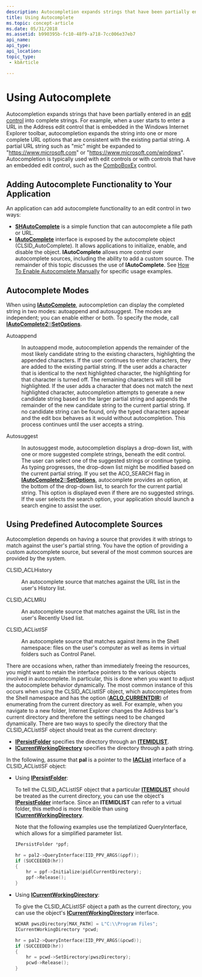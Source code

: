 ```yaml
---
description: Autocompletion expands strings that have been partially entered in an edit control into complete strings.
title: Using Autocomplete
ms.topic: concept-article
ms.date: 05/31/2018
ms.assetid: b990395b-fc10-48f9-a718-7cc006e37eb7
api_name: 
api_type: 
api_location: 
topic_type: 
 - kbArticle

---
```


# Using Autocomplete

Autocompletion expands strings that have been partially entered in an [edit control](/windows/desktop/Controls/edit-controls) into complete strings. For example, when a user starts to enter a URL in the Address edit control that is embedded in the Windows Internet Explorer toolbar, autocompletion expands the string into one or more complete URL options that are consistent with the existing partial string. A partial URL string such as "mic" might be expanded to "https://www.microsoft.com" or "https://www.microsoft.com/windows". Autocompletion is typically used with edit controls or with controls that have an embedded edit control, such as the [ComboBoxEx](/windows/desktop/Controls/comboboxex-control-reference) control.

## Adding Autocomplete Functionality to Your Application

An application can add autocomplete functionality to an edit control in two ways:

-   [**SHAutoComplete**](/windows/desktop/api/shlwapi/nf-shlwapi-shautocomplete) is a simple function that can autocomplete a file path or URL.
-   [**IAutoComplete**](/windows/desktop/api/Shldisp/nn-shldisp-iautocomplete) interface is exposed by the autocomplete object (CLSID\_AutoComplete). It allows applications to initialize, enable, and disable the object. **IAutoComplete** allows more control over autocomplete sources, including the ability to add a custom source. The remainder of this topic discusses the use of **IAutoComplete**. See [How To Enable Autocomplete Manually](how-to-enable-autocomplete-manually.md) for specific usage examples.

## Autocomplete Modes

When using [**IAutoComplete**](/windows/desktop/api/Shldisp/nn-shldisp-iautocomplete), autocompletion can display the completed string in two modes: autoappend and autosuggest. The modes are independent; you can enable either or both. To specify the mode, call [**IAutoComplete2::SetOptions**](/windows/desktop/api/Shldisp/nf-shldisp-iautocomplete2-setoptions).

<dl> <dt>

<span id="Autoappend"></span><span id="autoappend"></span><span id="AUTOAPPEND"></span>Autoappend
</dt> <dd>

In autoappend mode, autocompletion appends the remainder of the most likely candidate string to the existing characters, highlighting the appended characters. If the user continues to enter characters, they are added to the existing partial string. If the user adds a character that is identical to the next highlighted character, the highlighting for that character is turned off. The remaining characters will still be highlighted. If the user adds a character that does not match the next highlighted character, autocompletion attempts to generate a new candidate string based on the larger partial string and appends the remainder of the new candidate string to the current partial string. If no candidate string can be found, only the typed characters appear and the edit box behaves as it would without autocompletion. This process continues until the user accepts a string.

</dd> <dt>

<span id="Autosuggest"></span><span id="autosuggest"></span><span id="AUTOSUGGEST"></span>Autosuggest
</dt> <dd>

In autosuggest mode, autocompletion displays a drop-down list, with one or more suggested complete strings, beneath the edit control. The user can select one of the suggested strings or continue typing. As typing progresses, the drop-down list might be modified based on the current partial string. If you set the ACO\_SEARCH flag in [**IAutoComplete2::SetOptions**](/windows/desktop/api/Shldisp/nf-shldisp-iautocomplete2-setoptions), autocomplete provides an option, at the bottom of the drop-down list, to search for the current partial string. This option is displayed even if there are no suggested strings. If the user selects the search option, your application should launch a search engine to assist the user.

</dd> </dl>

## Using Predefined Autocomplete Sources

Autocompletion depends on having a source that provides it with strings to match against the user's partial string. You have the option of providing a custom autocomplete source, but several of the most common sources are provided by the system.

<dl> <dt>

<span id="CLSID_ACLHistory"></span><span id="clsid_aclhistory"></span><span id="CLSID_ACLHISTORY"></span>CLSID\_ACLHistory
</dt> <dd>

An autocomplete source that matches against the URL list in the user's History list.

</dd> <dt>

<span id="CLSID_ACLMRU"></span><span id="clsid_aclmru"></span>CLSID\_ACLMRU
</dt> <dd>

An autocomplete source that matches against the URL list in the user's Recently Used list.

</dd> <dt>

<span id="CLSID_ACListISF"></span><span id="clsid_aclistisf"></span><span id="CLSID_ACLISTISF"></span>CLSID\_ACListISF
</dt> <dd>

An autocomplete source that matches against items in the Shell namespace: files on the user's computer as well as items in virtual folders such as Control Panel.

</dd> </dl>

There are occasions when, rather than immediately freeing the resources, you might want to retain the interface pointers to the various objects involved in autocomplete. In particular, this is done when you want to adjust the autocomplete behavior dynamically. The most common instance of this occurs when using the CLSID\_ACListISF object, which autocompletes from the Shell namespace and has the option ([**ACLO\_CURRENTDIR**](/windows/win32/api/shlobj_core/nn-shlobj_core-iaclist2)) of enumerating from the current directory as well. For example, when you navigate to a new folder, Internet Explorer changes the Address bar's current directory and therefore the settings need to be changed dynamically. There are two ways to specify the directory that the CLSID\_ACListISF object should treat as the current directory:

-   [**IPersistFolder**](/windows/desktop/api/shobjidl_core/nn-shobjidl_core-ipersistfolder) specifies the directory through an [**ITEMIDLIST**](/windows/desktop/api/Shtypes/ns-shtypes-itemidlist).
-   [**ICurrentWorkingDirectory**](/windows/win32/api/shlobj/nn-shlobj-icurrentworkingdirectory) specifies the directory through a path string.

In the following, assume that **pal** is a pointer to the [**IACList**](/windows/win32/api/shlobj_core/nn-shlobj_core-iaclist) interface of a CLSID\_ACListISF object:

-   Using [**IPersistFolder**](/windows/desktop/api/shobjidl_core/nn-shobjidl_core-ipersistfolder):

    To tell the CLSID\_ACListISF object that a particular [**ITEMIDLIST**](/windows/desktop/api/Shtypes/ns-shtypes-itemidlist) should be treated as the current directory, you can use the object's [**IPersistFolder**](/windows/desktop/api/shobjidl_core/nn-shobjidl_core-ipersistfolder) interface. Since an **ITEMIDLIST** can refer to a virtual folder, this method is more flexible than using [**ICurrentWorkingDirectory**](/windows/win32/api/shlobj/nn-shlobj-icurrentworkingdirectory).

    Note that the following examples use the templatized QueryInterface, which allows for a simplified parameter list.

    ```C++
    IPersistFolder *ppf;

    hr = pal2->QueryInterface(IID_PPV_ARGS(&ppf));   
    if (SUCCEEDED(hr))
    {
        hr = ppf->Initialize(pidlCurrentDirectory);
        ppf->Release();
    }
    ```

    

-   Using [**ICurrentWorkingDirectory**](/windows/win32/api/shlobj/nn-shlobj-icurrentworkingdirectory):

    To give the CLSID\_ACListISF object a path as the current directory, you can use the object's [**ICurrentWorkingDirectory**](/windows/win32/api/shlobj/nn-shlobj-icurrentworkingdirectory) interface.

    ```C++
    WCHAR pwszDirectory[MAX_PATH] = L"C:\\Program Files";
    ICurrentWorkingDirectory *pcwd;

    hr = pal2->QueryInterface(IID_PPV_ARGS(&pcwd));    
    if (SUCCEEDED(hr))
    {
        hr = pcwd->SetDirectory(pwszDirectory);
        pcwd->Release();
    }
    ```

    

 

 
